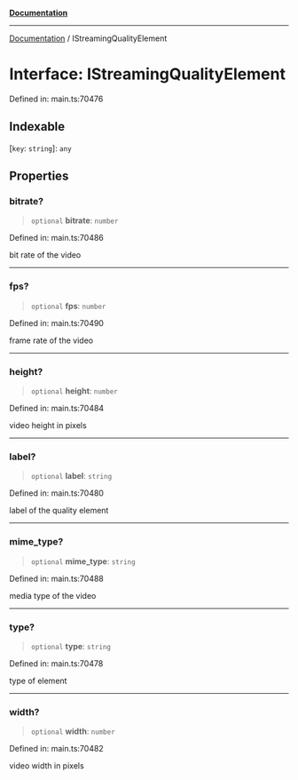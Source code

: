 [**Documentation**](../README.md)

***

[Documentation](../README.md) / IStreamingQualityElement

# Interface: IStreamingQualityElement

Defined in: main.ts:70476

## Indexable

\[`key`: `string`\]: `any`

## Properties

### bitrate?

> `optional` **bitrate**: `number`

Defined in: main.ts:70486

bit rate of the video

***

### fps?

> `optional` **fps**: `number`

Defined in: main.ts:70490

frame rate of the video

***

### height?

> `optional` **height**: `number`

Defined in: main.ts:70484

video height in pixels

***

### label?

> `optional` **label**: `string`

Defined in: main.ts:70480

label of the quality element

***

### mime\_type?

> `optional` **mime\_type**: `string`

Defined in: main.ts:70488

media type of the video

***

### type?

> `optional` **type**: `string`

Defined in: main.ts:70478

type of element

***

### width?

> `optional` **width**: `number`

Defined in: main.ts:70482

video width in pixels
